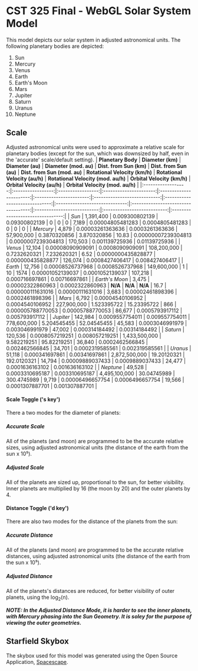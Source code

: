 # CST 325 Final - WebGL Solar System Model

This model depicts our solar system in adjusted astronomical units. The following planetary bodies are depicted:
 1. Sun
 2. Mercury
 3. Venus
 4. Earth
 5. Earth's Moon
 6. Mars
 7. Jupiter
 8. Saturn
 9. Uranus
 10. Neptune

## Scale
Adjusted astronomical units were used to approximate a relative scale for planetary bodies (except for the sun, which was downsized by half, even in the 'accurate' scale/default setting).
| **Planetary Body** | **Diameter (km)** | **Diameter (au)** | **Diameter (mod. au)** | **Dist. from Sun (km)** | **Dist. from Sun (au)** | **Dist. from Sun (mod. au)** | **Rotational Velocity (km/h)** | **Rotational Velocity (au/h)** | **Rotational Velocity (mod. au/h)** | **Orbital Velocity (km/h)** | **Orbital Velocity (au/h)** | **Orbital Velocity (mod. au/h)** |
|:------------------:|:-----------------:|:-----------------:|:----------------------:|:-----------------------:|:-----------------------:|:----------------------------:|:------------------------------:|:------------------------------:|:-----------------------------------:|:---------------------------:|:---------------------------:|:--------------------------------:|
| _Sun_              |         1,391,400 |    0.009300802139 |          0.09300802139 |                       0 |                       0 |                            0 |                          7,189 |               0.00004805481283 |                     0.0004805481283 |                           0 |                           0 |                                0 |
| _Mercury_          |             4,879 |  0.00003261363636 |        0.0003261363636 |              57,900,000 |            0.3870320856 |                  3.870320856 |                          10.83 |            0.00000007239304813 |                  0.0000007239304813 |                     170,503 |              0.001139725936 |                    0.01139725936 |
| _Venus_            |            12,104 |  0.00008090909091 |        0.0008090909091 |             108,200,000 |            0.7232620321 |                  7.232620321 |                           6.52 |             0.0000000435828877 |                   0.000000435828877 |                     126,074 |             0.0008427406417 |                   0.008427406417 |
| _Earth_            |            12,756 |  0.00008526737968 |        0.0008526737968 |             149,600,000 |                       1 |                           10 |                           1574 |               0.00001052139037 |                     0.0001052139037 |                     107,218 |              0.000716697861 |                    0.00716697861 |
| _Earth's Moon_     |             3,475 |  0.00002322860963 |        0.0002322860963 |         **N/A**         |         **N/A**         |            **N/A**           |                           16.7 |              0.000000111631016 |                    0.00000111631016 |                       3,683 |            0.00002461898396 |                  0.0002461898396 |
| _Mars_             |             6,792 |  0.00004540106952 |        0.0004540106952 |             227,900,000 |             1.523395722 |                  15.23395722 |                            866 |              0.000005788770053 |                    0.00005788770053 |                      86,677 |             0.0005793917112 |                   0.005793917112 |
| _Jupiter_          |           142,984 |   0.0009557754011 |         0.009557754011 |             778,600,000 |             5.204545455 |                  52.04545455 |                         45,583 |                0.0003046991979 |                      0.003046991979 |                      47,002 |              0.000314184492 |                    0.00314184492 |
| _Saturn_           |           120,536 |   0.0008057219251 |         0.008057219251 |           1,433,500,000 |             9.582219251 |                  95.82219251 |                         36,840 |                0.0002462566845 |                      0.002462566845 |                      34,701 |             0.0002319585561 |                   0.002319585561 |
| _Uranus_           |            51,118 |    0.000341697861 |          0.00341697861 |           2,872,500,000 |             19.20120321 |                  192.0120321 |                         14,794 |               0.00009889037433 |                     0.0009889037433 |                      24,477 |             0.0001636163102 |                   0.001636163102 |
| _Neptune_          |            49,528 |   0.0003310695187 |         0.003310695187 |           4,495,100,000 |             30.04745989 |                  300.4745989 |                          9,719 |               0.00006496657754 |                     0.0006496657754 |                      19,566 |             0.0001307887701 |                   0.001307887701 |

#### Scale Toggle ('s key')
There a two modes for the diameter of planets:

##### Accurate Scale
All of the planets (and moon) are programmed to be the accurate relative sizes, using adjusted astronomical units (the distance of the earth from the sun x 10⁵).

##### Adjusted Scale
All of the planets are sized up, proportional to the sun, for better visibility. Inner planets are multiplied by 16 (the moon by 20) and the outer planets by 4.

#### Distance Toggle ('d key')
There are also two modes for the distance of the planets from the sun:

##### Accurate Distance
All of the planets (and moon) are programmed to be the accurate relative distances, using adjusted astronomical units (the distance of the earth from the sun x 10⁵).

##### Adjusted Distance
All of the planets's distances are reduced, for better visibility of outer planets, using the log<sub>2</sub>(n).

**_NOTE: In the Adjusted Distance Mode, it is harder to see the inner planets, with Mercury phasing into the Sun Geometry. It is soley for the purpose of viewing the outer geometries._**

## Starfield Skybox
The skybox used for this model was generated using the Open Source Application, [Spacescape](https://github.com/petrocket/spacescape).
